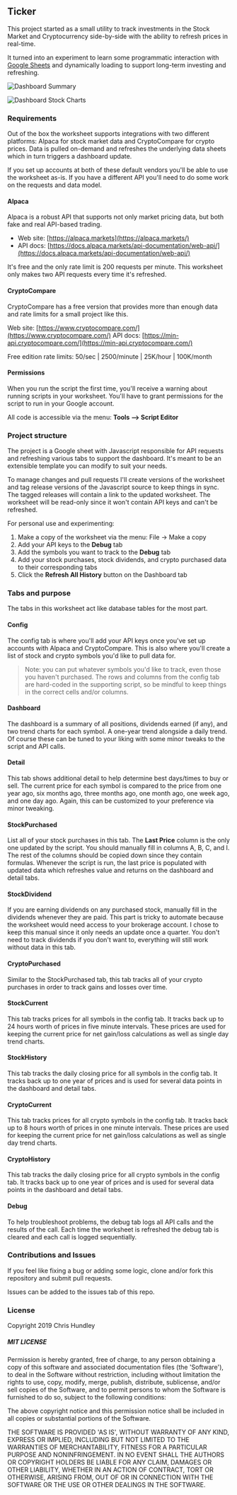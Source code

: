 ## Ticker
This project started as a small utility to track investments in the Stock Market and Cryptocurrency side-by-side with the ability to refresh prices in real-time.

It turned into an experiment to learn some programmatic interaction with [Google Sheets](https://www.google.com/sheets/about/) and dynamically loading to support long-term investing and refreshing.

![Dashboard Summary](img/dashboard-summary.png)

![Dashboard Stock Charts](img/dashboard-stockcharts.png)

### Requirements
Out of the box the worksheet supports integrations with two different platforms: Alpaca for stock market data and CryptoCompare for crypto prices. Data is pulled on-demand and refreshes the underlying data sheets which in turn triggers a dashboard update.

If you set up accounts at both of these default vendors you'll be able to use the worksheet as-is. If you have a different API you'll need to do some work on the requests and data model.

#### Alpaca
Alpaca is a robust API that supports not only market pricing data, but both fake and real API-based trading.

* Web site: [https://alpaca.markets](https://alpaca.markets/)
* API docs: [https://docs.alpaca.markets/api-documentation/web-api/](https://docs.alpaca.markets/api-documentation/web-api/)

It's free and the only rate limit is 200 requests per minute. This worksheet only makes two API requests every time it's refreshed.

#### CryptoCompare
CryptoCompare has a free version that provides more than enough data and rate limits for a small project like this.

Web site: [https://www.cryptocompare.com/](https://www.cryptocompare.com/)
API docs: [https://min-api.cryptocompare.com/](https://min-api.cryptocompare.com/)

Free edition rate limits: 50/sec | 2500/minute | 25K/hour | 100K/month

#### Permissions
When you run the script the first time, you'll receive a warning about running scripts in your worksheet. You'll have to grant permissions for the script to run in your Google account.

All code is accessible via the menu: **Tools --> Script Editor**

### Project structure
The project is a Google sheet with Javascript responsible for API requests and refreshing various tabs to support the dashboard. It's meant to be an extensible template you can modify to suit your needs.

To manage changes and pull requests I'll create versions of the worksheet and tag release versions of the Javascript source to keep things in sync. The tagged releases will contain a link to the updated worksheet. The worksheet will be read-only since it won't contain API keys and can't be refreshed.

For personal use and experimenting:

1. Make a copy of the worksheet via the menu: File -> Make a copy
2. Add your API keys to the **Debug** tab
3. Add the symbols you want to track to the **Debug** tab
4. Add your stock purchases, stock dividends, and crypto purchased data to their corresponding tabs
5. Click the **Refresh All History** button on the Dashboard tab

### Tabs and purpose
The tabs in this worksheet act like database tables for the most part.

#### Config
The config tab is where you'll add your API keys once you've set up accounts with Alpaca and CryptoCompare. This is also where you'll create a list of stock and crypto symbols you'd like to pull data for.

> Note: you can put whatever symbols you'd like to track, even those you haven't purchased. The rows and columns from the config tab are hard-coded in the supporting script, so be mindful to keep things in the correct cells and/or columns.

#### Dashboard
The dashboard is a summary of all positions, dividends earned (if any), and two trend charts for each symbol. A one-year trend alongside a daily trend. Of course these can be tuned to your liking with some minor tweaks to the script and API calls.

#### Detail
This tab shows additional detail to help determine best days/times to buy or sell. The current price for each symbol is compared to the price from one year ago, six months ago, three months ago, one month ago, one week ago, and one day ago. Again, this can be customized to your preference via minor tweaking.

#### StockPurchased
List all of your stock purchases in this tab. The **Last Price** column is the only one updated by the script. You should manually fill in columns A, B, C, and I. The rest of the columns should be copied down since they contain formulas. Whenever the script is run, the last price is populated with updated data which refreshes value and returns on the dashboard and detail tabs.

#### StockDividend
If you are earning dividends on any purchased stock, manually fill in the dividends whenever they are paid. This part is tricky to automate because the worksheet would need access to your brokerage account. I chose to keep this manual since it only needs an update once a quarter. You don't need to track dividends if you don't want to, everything will still work without data in this tab.

#### CryptoPurchased
Similar to the StockPurchased tab, this tab tracks all of your crypto purchases in order to track gains and losses over time.

#### StockCurrent
This tab tracks prices for all symbols in the config tab. It tracks back up to 24 hours worth of prices in five minute intervals. These prices are used for keeping the current price for net gain/loss calculations as well as single day trend charts.

#### StockHistory
This tab tracks the daily closing price for all symbols in the config tab. It tracks back up to one year of prices and is used for several data points in the dashboard and detail tabs.

#### CryptoCurrent
This tab tracks prices for all crypto symbols in the config tab. It tracks back up to 8 hours worth of prices in one minute intervals. These prices are used for keeping the current price for net gain/loss calculations as well as single day trend charts.

#### CryptoHistory
This tab tracks the daily closing price for all crypto symbols in the config tab. It tracks back up to one year of prices and is used for several data points in the dashboard and detail tabs.

#### Debug
To help troubleshoot problems, the debug tab logs all API calls and the results of the call. Each time the worksheet is refreshed the debug tab is cleared and each call is logged sequentially.

### Contributions and Issues
If you feel like fixing a bug or adding some logic, clone and/or fork this repository and submit pull requests.

Issues can be added to the issues tab of this repo.

### License
Copyright 2019 Chris Hundley

##### MIT LICENSE
Permission is hereby granted, free of charge, to any person obtaining a copy of this software and associated documentation files (the 'Software'), to deal in the Software without restriction, including without limitation the rights to use, copy, modify, merge, publish, distribute, sublicense, and/or sell copies of the Software, and to permit persons to whom the Software is furnished to do so, subject to the following conditions:

The above copyright notice and this permission notice shall be included in all copies or substantial portions of the Software.

THE SOFTWARE IS PROVIDED 'AS IS', WITHOUT WARRANTY OF ANY KIND, EXPRESS OR IMPLIED, INCLUDING BUT NOT LIMITED TO THE WARRANTIES OF MERCHANTABILITY, FITNESS FOR A PARTICULAR PURPOSE AND NONINFRINGEMENT. IN NO EVENT SHALL THE AUTHORS OR COPYRIGHT HOLDERS BE LIABLE FOR ANY CLAIM, DAMAGES OR OTHER LIABILITY, WHETHER IN AN ACTION OF CONTRACT, TORT OR OTHERWISE, ARISING FROM, OUT OF OR IN CONNECTION WITH THE SOFTWARE OR THE USE OR OTHER DEALINGS IN THE SOFTWARE.
